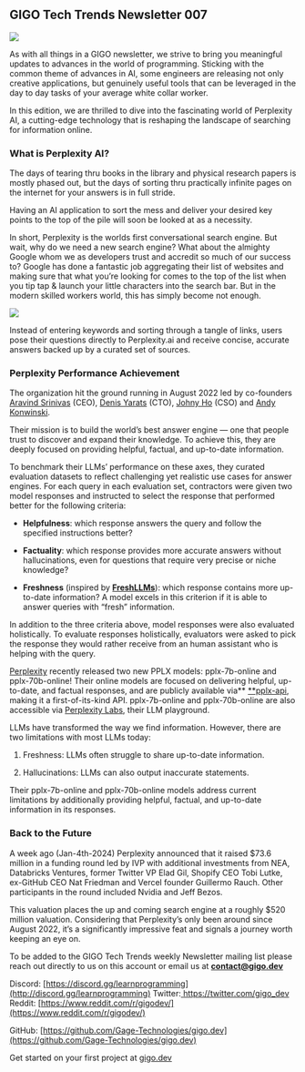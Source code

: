 
## GIGO Tech Trends Newsletter 007

![](https://cdn-images-1.medium.com/max/3052/1*CAz948ypFNhmHV-k1pxJag.png)

As with all things in a GIGO newsletter, we strive to bring you meaningful updates to advances in the world of programming. Sticking with the common theme of advances in AI, some engineers are releasing not only creative applications, but genuinely useful tools that can be leveraged in the day to day tasks of your average white collar worker.

In this edition, we are thrilled to dive into the fascinating world of Perplexity AI, a cutting-edge technology that is reshaping the landscape of searching for information online.

### **What is Perplexity AI?**

The days of tearing thru books in the library and physical research papers is mostly phased out, but the days of sorting thru practically infinite pages on the internet for your answers is in full stride.

Having an AI application to sort the mess and deliver your desired key points to the top of the pile will soon be looked at as a necessity.

In short, Perplexity is the worlds first conversational search engine. But wait, why do we need a new search engine? What about the almighty Google whom we as developers trust and accredit so much of our success to? Google has done a fantastic job aggregating their list of websites and making sure that what you’re looking for comes to the top of the list when you tip tap & launch your little characters into the search bar. But in the modern skilled workers world, this has simply become not enough.

![](https://cdn-images-1.medium.com/max/2000/1*IDFwNuBXkqhKbl1us6Mvcw.png)

Instead of entering keywords and sorting through a tangle of links, users pose their questions directly to Perplexity.ai and receive concise, accurate answers backed up by a curated set of sources.

### Perplexity Performance Achievement

The organization hit the ground running in August 2022 led by co-founders [Aravind Srinivas](https://www.linkedin.com/in/aravind-srinivas-16051987/) (CEO), [Denis Yarats](https://www.linkedin.com/in/denisyarats/) (CTO), [Johny Ho](https://www.linkedin.com/in/hjohnny/) (CSO) and [Andy Konwinski](https://www.linkedin.com/in/andykon/).

Their mission is to build the world’s best answer engine — one that people trust to discover and expand their knowledge. To achieve this, they are deeply focused on providing helpful, factual, and up-to-date information.

To benchmark their LLMs’ performance on these axes, they curated evaluation datasets to reflect challenging yet realistic use cases for answer engines. For each query in each evaluation set, contractors were given two model responses and instructed to select the response that performed better for the following criteria:

* **Helpfulness**: which response answers the query and follow the specified instructions better?

* **Factuality**: which response provides more accurate answers without hallucinations, even for questions that require very precise or niche knowledge?

* **Freshness** (inspired by **[FreshLLMs](https://arxiv.org/abs/2310.03214)**): which response contains more up-to-date information? A model excels in this criterion if it is able to answer queries with “fresh” information.

In addition to the three criteria above, model responses were also evaluated holistically. To evaluate responses holistically, evaluators were asked to pick the response they would rather receive from an human assistant who is helping with the query.

[Perplexity](https://www.perplexity.ai/) recently released two new PPLX models: pplx-7b-online and pplx-70b-online! Their online models are focused on delivering helpful, up-to-date, and factual responses, and are publicly available via** [**pplx-api](https://docs.perplexity.ai/docs), making it a first-of-its-kind API. pplx-7b-online and pplx-70b-online are also accessible via [Perplexity Labs](https://labs.perplexity.ai/), their LLM playground.

LLMs have transformed the way we find information. However, there are two limitations with most LLMs today:

1. Freshness: LLMs often struggle to share up-to-date information.

2. Hallucinations: LLMs can also output inaccurate statements.

Their pplx-7b-online and pplx-70b-online models address current limitations by additionally providing helpful, factual, and up-to-date information in its responses.

### Back to the Future

A week ago (Jan-4th-2024) Perplexity announced that it raised $73.6 million in a funding round led by IVP with additional investments from NEA, Databricks Ventures, former Twitter VP Elad Gil, Shopify CEO Tobi Lutke, ex-GitHub CEO Nat Friedman and Vercel founder Guillermo Rauch. Other participants in the round included Nvidia and Jeff Bezos.

This valuation places the up and coming search engine at a roughly $520 million valuation. Considering that Perplexity’s only been around since August 2022, it’s a significantly impressive feat and signals a journey worth keeping an eye on.

To be added to the GIGO Tech Trends weekly Newsletter mailing list please reach out directly to us on this account or email us at **contact@gigo.dev**

Discord: [https://discord.gg/learnprogramming](http://discord.gg/learnprogramming)
Twitter:[ https://twitter.com/gigo_dev
](https://twitter.com/gigo_dev)Reddit: [https://www.reddit.com/r/gigodev/](https://www.reddit.com/r/gigodev/)

GitHub: [https://github.com/Gage-Technologies/gigo.dev](https://github.com/Gage-Technologies/gigo.dev)

Get started on your first project at [gigo.dev](http://gigo.dev)
